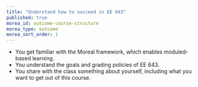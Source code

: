 ```yaml
---
title: "Understand how to succeed in EE 643"
published: true
morea_id: outcome-course-structure
morea_type: outcome
morea_sort_order: 1
---
```


  * You get familiar with the Moreal framework, which enables moduled-based learning.
  * You understand the goals and grading policies of EE 643.
  * You share with the class something about yourself, including what you want to get out of this course.